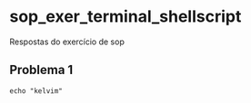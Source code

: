 # sop_exer_terminal_shellscript
Respostas do exercício de sop


## Problema 1

```
echo "kelvim"
```
